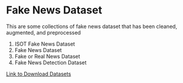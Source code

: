 # Fake News Dataset

This are some collections of fake news dataset that has been cleaned, augmented, and preprocessed
1. ISOT Fake News Dataset
2. Fake News Dataset
3. Fake or Real News Dataset
4. Fake News Detection Dataset

[Link to Download Datasets](https://drive.google.com/drive/folders/1-lceLIn3f-5BzDTscFhXCkCk_GG5iENr?usp=sharing)
